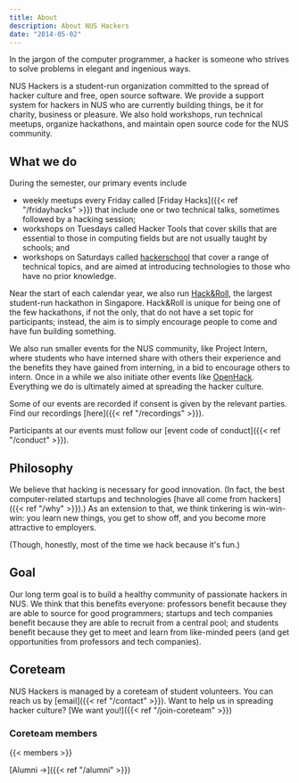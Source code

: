 ```yaml
---
title: About
description: About NUS Hackers
date: "2014-05-02"
---
```


In the jargon of the computer programmer, a hacker is someone who strives to solve problems in elegant and ingenious ways.

NUS Hackers is a student-run organization committed to the spread of hacker culture and free, open source software. We provide a support system for hackers in NUS who are currently building things, be it for charity, business or pleasure. We also hold workshops, run technical meetups, organize hackathons, and maintain open source code for the NUS community.

## What we do

During the semester, our primary events include

* weekly meetups every Friday called [Friday Hacks]({{< ref "/fridayhacks" >}}) that include one or two technical talks, sometimes followed by a hacking session;
* workshops on Tuesdays called Hacker Tools that cover skills that are essential to those in computing fields but are not usually taught by schools; and
* workshops on Saturdays called [hackerschool](/hackerschool) that cover a range of technical topics, and are aimed at introducing technologies to those who have no prior knowledge.

Near the start of each calendar year, we also run [Hack&amp;Roll](https://hacknroll.nushackers.org/), the largest student-run hackathon in Singapore. Hack&Roll is unique for being one of the few hackathons, if not the only, that do not have a set topic for participants; instead, the aim is to simply encourage people to come and have fun building something.

We also run smaller events for the NUS community, like Project Intern, where students who have interned share with others their experience and the benefits they have gained from interning, in a bid to encourage others to intern. Once in a while we also initiate other events like [OpenHack](https://openhack.nushackers.org). Everything we do is ultimately aimed at spreading the hacker culture.

Some of our events are recorded if consent is given by the relevant parties. Find our recordings [here]({{< ref "/recordings" >}}).

Participants at our events must follow our [event code of conduct]({{< ref "/conduct" >}}).

## Philosophy

We believe that hacking is necessary for good innovation. (In fact, the best computer-related startups and technologies [have all come from hackers]({{< ref "/why" >}}).) As an extension to that, we think tinkering is win-win-win: you learn new things, you get to show off, and you become more attractive to employers.

(Though, honestly, most of the time we hack because it's fun.)

## Goal

Our long term goal is to build a healthy community of passionate hackers in NUS. We think that this benefits everyone: professors benefit because they are able to source for good programmers; startups and tech companies benefit because they are able to recruit from a central pool; and students benefit because they get to meet and learn from like-minded peers (and get opportunities from professors and tech companies).

## Coreteam

NUS Hackers is managed by a coreteam of student volunteers. You can reach us by [email]({{< ref "/contact" >}}). Want to help us in spreading hacker culture? [We want you!]({{< ref "/join-coreteam" >}})

### Coreteam members

{{< members >}}

[Alumni →]({{< ref "/alumni" >}})
